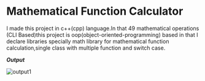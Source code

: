 # Mathematical Function Calculator 
  I made this project in c++(cpp) language.In that 49 mathematical operations (CLI Based)this project is oop(object-oriented-programming) based in that I declare libraries specially math library for mathematical function calculation,single class with multiple function and switch case. 


***Output***

![output1](https://user-images.githubusercontent.com/101034581/159174190-6a364dbe-6bb8-437b-96b0-346fc04162d3.png)
